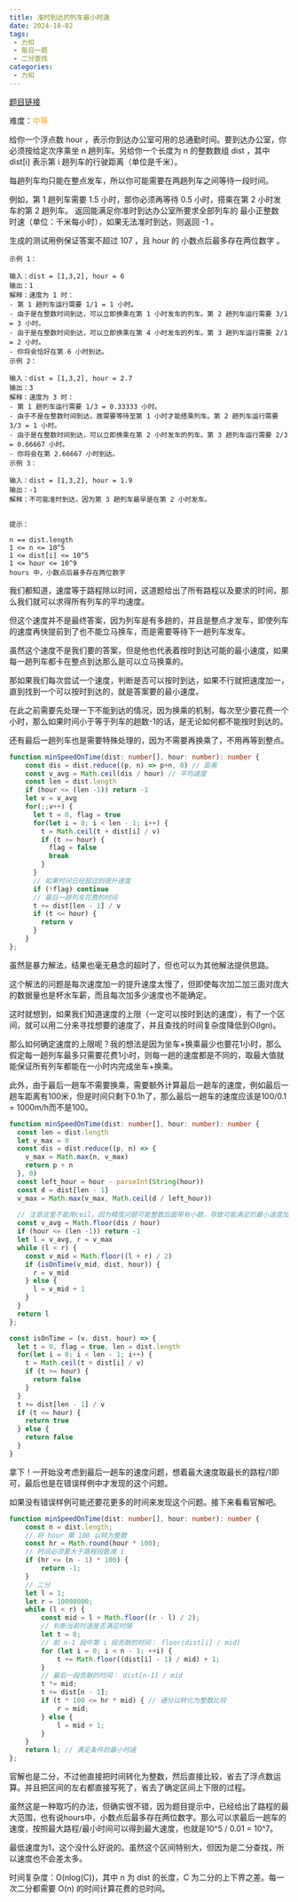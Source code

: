 ```yaml
---
title: 准时到达的列车最小时速
date: 2024-10-02
tags:
 - 力扣
 - 每日一题
 - 二分查找
categories: 
 - 力扣
---
```


[题目链接](https://leetcode.cn/problems/minimum-speed-to-arrive-on-time/description/)

难度：<font color="#FFA119">中等</font>

给你一个浮点数 hour ，表示你到达办公室可用的总通勤时间。要到达办公室，你必须按给定次序乘坐 n 趟列车。另给你一个长度为 n 的整数数组 dist ，其中 dist[i] 表示第 i 趟列车的行驶距离（单位是千米）。

每趟列车均只能在整点发车，所以你可能需要在两趟列车之间等待一段时间。

例如，第 1 趟列车需要 1.5 小时，那你必须再等待 0.5 小时，搭乘在第 2 小时发车的第 2 趟列车。
返回能满足你准时到达办公室所要求全部列车的 最小正整数 时速（单位：千米每小时），如果无法准时到达，则返回 -1 。

生成的测试用例保证答案不超过 107 ，且 hour 的 小数点后最多存在两位数字 。
```
示例 1：

输入：dist = [1,3,2], hour = 6
输出：1
解释：速度为 1 时：
- 第 1 趟列车运行需要 1/1 = 1 小时。
- 由于是在整数时间到达，可以立即换乘在第 1 小时发车的列车。第 2 趟列车运行需要 3/1 = 3 小时。
- 由于是在整数时间到达，可以立即换乘在第 4 小时发车的列车。第 3 趟列车运行需要 2/1 = 2 小时。
- 你将会恰好在第 6 小时到达。
示例 2：

输入：dist = [1,3,2], hour = 2.7
输出：3
解释：速度为 3 时：
- 第 1 趟列车运行需要 1/3 = 0.33333 小时。
- 由于不是在整数时间到达，故需要等待至第 1 小时才能搭乘列车。第 2 趟列车运行需要 3/3 = 1 小时。
- 由于是在整数时间到达，可以立即换乘在第 2 小时发车的列车。第 3 趟列车运行需要 2/3 = 0.66667 小时。
- 你将会在第 2.66667 小时到达。
示例 3：

输入：dist = [1,3,2], hour = 1.9
输出：-1
解释：不可能准时到达，因为第 3 趟列车最早是在第 2 小时发车。
 

提示：

n == dist.length
1 <= n <= 10^5
1 <= dist[i] <= 10^5
1 <= hour <= 10^9
hours 中，小数点后最多存在两位数字
```
我们都知道，速度等于路程除以时间，这道题给出了所有路程以及要求的时间，那么我们就可以求得所有列车的平均速度。

但这个速度并不是最终答案，因为列车是有多趟的，并且是整点才发车，即使列车的速度再快提前到了也不能立马换车，而是需要等待下一趟列车发车。

虽然这个速度不是我们要的答案，但是他也代表着按时到达可能的最小速度，如果每一趟列车都卡在整点到达那么是可以立马换乘的。

那如果我们每次尝试一个速度，判断是否可以按时到达，如果不行就把速度加一，直到找到一个可以按时到达的，就是答案要的最小速度。

在此之前需要先处理一下不能到达的情况，因为换乘的机制，每次至少要花费一个小时，那么如果时间小于等于列车的趟数-1的话，是无论如何都不能按时到达的。

还有最后一趟列车也是需要特殊处理的，因为不需要再换乘了，不用再等到整点。
```ts
function minSpeedOnTime(dist: number[], hour: number): number {
    const dis = dist.reduce((p, n) => p+n, 0) // 距离
    const v_avg = Math.ceil(dis / hour) // 平均速度
    const len = dist.length
    if (hour <= (len -1)) return -1
    let v = v_avg
    for(;;v++) {
      let t = 0, flag = true
      for(let i = 0; i < len - 1; i++) {
        t = Math.ceil(t + dist[i] / v)
        if (t >= hour) {
          flag = false
          break
        }
      }
      // 如果时间已经超过则提升速度
      if (!flag) continue
      // 最后一趟列车花费的时间
      t += dist[len - 1] / v
      if (t <= hour) {
        return v
      }
    }
};
```
虽然是暴力解法，结果也毫无悬念的超时了，但也可以为其他解法提供思路。

这个解法的问题是每次速度加一的提升速度太慢了，但即使每次加二加三面对庞大的数据量也是杯水车薪，而且每次加多少速度也不能确定。

这时就想到，如果我们知道速度的上限（一定可以按时到达的速度），有了一个区间，就可以用二分来寻找想要的速度了，并且查找的时间复杂度降低到O(lgn)。

那么如何确定速度的上限呢？我的想法是因为坐车+换乘最少也要花1小时，那么假定每一趟列车最多只需要花费1小时，则每一趟的速度都是不同的，取最大值就能保证所有列车都能在一小时内完成坐车+换乘。

此外，由于最后一趟车不需要换乘，需要额外计算最后一趟车的速度，例如最后一趟车距离有100米，但是时间只剩下0.1h了，那么最后一趟车的速度应该是100/0.1 = 1000m/h而不是100。
```ts
function minSpeedOnTime(dist: number[], hour: number): number {
  const len = dist.length
  let v_max = 0
  const dis = dist.reduce((p, n) => {
    v_max = Math.max(n, v_max)
    return p + n
  }, 0)
  const left_hour = hour - parseInt(String(hour))
  const d = dist[len - 1]
  v_max = Math.max(v_max, Math.ceil(d / left_hour))
  
  // 注意这里不能用ceil，因为精度问题可能整数后面带有小数，导致可能满足的最小速度加一了
  const v_avg = Math.floor(dis / hour)
  if (hour <= (len -1)) return -1
  let l = v_avg, r = v_max
  while (l < r) {
    const v_mid = Math.floor((l + r) / 2)
    if (isOnTime(v_mid, dist, hour)) {
      r = v_mid
    } else {
      l = v_mid + 1
    }
  }
  return l
};

const isOnTime = (v, dist, hour) => {
  let t = 0, flag = true, len = dist.length
  for(let i = 0; i < len - 1; i++) {
    t = Math.ceil(t + dist[i] / v)
    if (t >= hour) {
      return false
    }
  }
  t += dist[len - 1] / v
  if (t <= hour) {
    return true
  } else {
    return false
  }
}
```
拿下！一开始没考虑到最后一趟车的速度问题，想着最大速度取最长的路程/1即可，最后也是在错误样例中才发现的这个问题。

如果没有错误样例可能还要花更多的时间来发现这个问题。接下来看看官解吧。

```ts
function minSpeedOnTime(dist: number[], hour: number): number {
    const n = dist.length;
    // 将 hour 乘 100 以转为整数
    const hr = Math.round(hour * 100);
    // 时间必须要大于路程段数减 1
    if (hr <= (n - 1) * 100) {
        return -1;
    }
    // 二分
    let l = 1;
    let r = 10000000;
    while (l < r) {
        const mid = l + Math.floor((r - l) / 2);
        // 判断当前时速是否满足时限
        let t = 0;
        // 前 n-1 段中第 i 段贡献的时间： floor(dist[i] / mid)
        for (let i = 0; i < n - 1; ++i) {
            t += Math.floor((dist[i] - 1) / mid) + 1;
        }
        // 最后一段贡献的时间： dist[n-1] / mid
        t *= mid;
        t += dist[n - 1];
        if (t * 100 <= hr * mid) { // 通分以转化为整数比较
            r = mid;
        } else {
            l = mid + 1;
        }
    }
    return l; // 满足条件的最小时速
};
```
官解也是二分，不过他直接把时间转化为整数，然后直接比较，省去了浮点数运算。并且把区间的左右都直接写死了，省去了确定区间上下限的过程。

虽然这是一种取巧的办法，但确实很不错，因为题目提示中，已经给出了路程的最大范围，也有说hours中，小数点后最多存在两位数字。那么可以求最后一趟车的速度，按照最大路程/最小时间可以得到最大速度，也就是10^5 / 0.01 = 10^7。

最低速度为1，这个没什么好说的。虽然这个区间特别大，但因为是二分查找，所以速度也不会差太多。

时间复杂度：O(nlog(C))，其中 n 为 dist 的长度，C 为二分的上下界之差。每一次二分都需要 O(n) 的时间计算花费的总时间。
